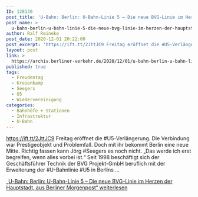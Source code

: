 ```yaml
---
ID: 128130
post_title: 'U-Bahn: Berlin: U-Bahn-Linie 5 – Die neue BVG-Linie im Herzen der Hauptstadt, aus Berliner Morgenpost'
post_name: >
  u-bahn-berlin-u-bahn-linie-5-die-neue-bvg-linie-im-herzen-der-hauptstadt-aus-berliner-morgenpost-2
author: Ralf Reineke
post_date: 2020-12-01 20:22:00
post_excerpt: 'https://ift.tt/2JttJC9 Freitag eröffnet die #U5-Verlängerung. Die Verbindung war Prestigeobjekt und Problemfall. Doch mit ihr bekommt Berlin eine neue Mitte. Richtig fassen kann Jörg #Seegers es noch nicht. „Das werde ich erst begreifen, wenn alles vor...'
layout: post
link: >
  https://archiv.berliner-verkehr.de/2020/12/01/u-bahn-berlin-u-bahn-linie-5-die-neue-bvg-linie-im-herzen-der-hauptstadt-aus-berliner-morgenpost-2/
published: true
tags:
  - Freudentag
  - Kreienkamp
  - Seegers
  - U5
  - Wiedervereinigung
categories:
  - Bahnhöfe + Stationen
  - Infrastruktur
  - U-Bahn
---
```

https://ift.tt/2JttJC9 Freitag eröffnet die #U5-Verlängerung. Die Verbindung war Prestigeobjekt und Problemfall. Doch mit ihr bekommt Berlin eine neue Mitte. Richtig fassen kann Jörg #Seegers es noch nicht. „Das werde ich erst begreifen, wenn alles vorbei ist.“ Seit 1998 beschäftigt sich der Geschäftsführer Technik der BVG Projekt-GmbH beruflich mit der Erweiterung der #U-Bahnlinie #U5 in Berlins … <p class="link-more"><a href="https://archiv.berliner-verkehr.de/2020/11/30/u-bahn-berlin-u-bahn-linie-5-die-neue-bvg-linie-im-herzen-der-hauptstadt-aus-berliner-morgenpost/" class="more-link"><span class="screen-reader-text">„U-Bahn: Berlin: U-Bahn-Linie 5 – Die neue BVG-Linie im Herzen der Hauptstadt, aus Berliner Morgenpost“</span> weiterlesen</a></p> 